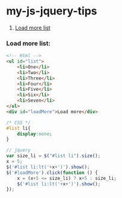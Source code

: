 # my-js-jquery-tips

1. [Load more list](#load-more-list)

### Load more list:

```html
<!-- Html -->
<ul id="list">
    <li>One</li>
    <li>Two</li>
    <li>Three</li>
    <li>Four</li>
    <li>Five</li>
    <li>Six</li>
    <li>Seven</li>
</ul>
<div id="loadMore">Load more</div>
```

```css
/* CSS */
#list li{ 
    display:none; 
}
```

```js
// jquery
var size_li = $("#list li").size();
x = 5;
$('#list li:lt('+x+')').show();
$('#loadMore').click(function () {
    x = (x+5 <= size_li) ? x+5 : size_li;
    $('#list li:lt('+x+')').show();
});
```
